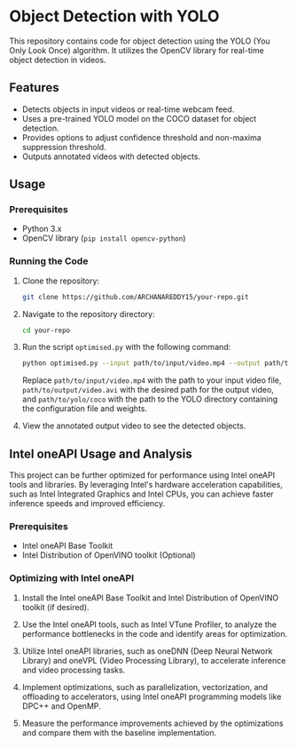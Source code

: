 # Object Detection with YOLO

This repository contains code for object detection using the YOLO (You Only Look Once) algorithm. It utilizes the OpenCV library for real-time object detection in videos.

## Features

- Detects objects in input videos or real-time webcam feed.
- Uses a pre-trained YOLO model on the COCO dataset for object detection.
- Provides options to adjust confidence threshold and non-maxima suppression threshold.
- Outputs annotated videos with detected objects.

## Usage

### Prerequisites

- Python 3.x
- OpenCV library (`pip install opencv-python`)

### Running the Code

1. Clone the repository:

    ```bash
    git clone https://github.com/ARCHANAREDDY15/your-repo.git
    ```

2. Navigate to the repository directory:

    ```bash
    cd your-repo
    ```

3. Run the script `optimised.py` with the following command:

    ```bash
    python optimised.py --input path/to/input/video.mp4 --output path/to/output/video.avi --yolo path/to/yolo/coco
    ```

    Replace `path/to/input/video.mp4` with the path to your input video file, `path/to/output/video.avi` with the desired path for the output video, and `path/to/yolo/coco` with the path to the YOLO directory containing the configuration file and weights.

4. View the annotated output video to see the detected objects.

## Intel oneAPI Usage and Analysis

This project can be further optimized for performance using Intel oneAPI tools and libraries. By leveraging Intel's hardware acceleration capabilities, such as Intel Integrated Graphics and Intel CPUs, you can achieve faster inference speeds and improved efficiency.

### Prerequisites

- Intel oneAPI Base Toolkit
- Intel Distribution of OpenVINO toolkit (Optional)

### Optimizing with Intel oneAPI

1. Install the Intel oneAPI Base Toolkit and Intel Distribution of OpenVINO toolkit (if desired).

2. Use the Intel oneAPI tools, such as Intel VTune Profiler, to analyze the performance bottlenecks in the code and identify areas for optimization.

3. Utilize Intel oneAPI libraries, such as oneDNN (Deep Neural Network Library) and oneVPL (Video Processing Library), to accelerate inference and video processing tasks.

4. Implement optimizations, such as parallelization, vectorization, and offloading to accelerators, using Intel oneAPI programming models like DPC++ and OpenMP.

5. Measure the performance improvements achieved by the optimizations and compare them with the baseline implementation.


